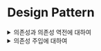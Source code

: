 # Design Pattern
<details>
  <summary>의존성과 의존성 역전에 대하여</summary>
  <br>

  ## 의존성
  - 객체 지향 프로그래밍에서 Dependency, 의존성은 서로 다른 객체 사이에 의존 관계가 있다는 것을 말한다.
  - 즉, 의존하는 객체가 수정되면, 다른 객체도 영향을 받는다는 것

  ## 의존성 역전 법칙(Dependency Inversion Principle)
  - DIP, 의존 관계 역전 법칙은 객체 지향 프로그래밍 설계의 다섯가지 기본 원칙(SOLID) 중 하나
  - 구체적인 객체는 추상화된 객체에 의존 해야 한다는 것이 핵심
  - Swift에서 추상화된 객체는 Protocol

    ```swift
    protocol Menu {
        func printCoffee()
        func printMeal()
    }

    class Eat: Menu {
        var coffee: String
        var meal: String

        init(coffee: String, meal: String) {
            self.coffee = coffee
            self.meal = meal
        }

        func printCoffee() {
            print("아메리카노")
        }

        func printMeal() {
            print("피자")
        }
    }

    /* todayEat 변수는 추상적인 객체인 Menu타입에 의존
    여기서 changeMenu 함수를 활용해서 의존성 주입 */
    struct Person {
        var todayEat: Menu

        func printCoffee() {
            todayEat.printCoffee()
        }

        func printMeal() {
            todayEat.printMeal()
        }

        mutating func changeMenu(menu: Menu) {
            self.todayEat = menu
        }
    }
    /* Eat객체와 Person객체는 거의 독립적인 객체 */
    let menu = Eat(coffee: "아메리카노", meal: "피자")
    let anotherMenu = Eat(coffee: "라떼", meal: "햄버거")

    var suhshin = Person(todayEat: menu)

    suhshin.printCoffee()
    /* print 아메리카노 */
    suhshin.changeMenu(menu: anotherMenu)
    suhshin.printCoffee()
    /* print 라떼 */
    ```

</details>
<details>
  <summary>의존성 주입에 대하여</summary>
  <br>

  ## 의존성 주입(Dependency Injection)
  - 객체, class에 대한 프로토콜을 정의하고, 해당 프로토콜을 상속 받게 되는 객체, class를 통해 주입하는 개념
  - 언제 사용해야할지를 구체적으로 고민하고 구성
  - Unit Test가 용이, 코드의 재활용성 증대
  - 의존성(종속성)을 줄이고, 결합을 낮추면서 유연한 코드 작성이 가능

  ```swift
    @objc protocol Driving {
        func startDriving()
        func stopDriving()
        @objc optional func isDriving() -> Bool
    }

    class BMW: Driving {
        func startDriving() {
            print("start driving")
        }

        func stopDriving() {
            print("stop driving")
        }
    }

    class HYUNDAI: Driving {
        func startDriving() {
            print("start driving")
        }

        func stopDriving() {
            print("stop driving")
        }

        func isDriving() -> Bool {
            return true
        }
    }

    class SelectedCar {
        var car: Driving
        init(car: Driving) {
            self.car = car
        }
    }

    let selectedCar = SelectedCar(car: BMW())
    let selectedCar2 = SelectedCar(car: HYUNDAI())

    ```

</details>



